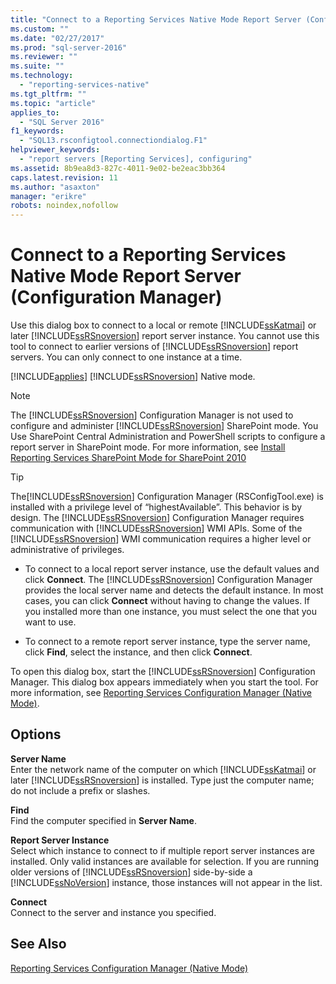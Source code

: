 ```yaml
---
title: "Connect to a Reporting Services Native Mode Report Server (Configuration Manager) | Microsoft Docs"
ms.custom: ""
ms.date: "02/27/2017"
ms.prod: "sql-server-2016"
ms.reviewer: ""
ms.suite: ""
ms.technology: 
  - "reporting-services-native"
ms.tgt_pltfrm: ""
ms.topic: "article"
applies_to: 
  - "SQL Server 2016"
f1_keywords: 
  - "SQL13.rsconfigtool.connectiondialog.F1"
helpviewer_keywords: 
  - "report servers [Reporting Services], configuring"
ms.assetid: 8b9ea8d3-827c-4011-9e02-be2eac3bb364
caps.latest.revision: 11
ms.author: "asaxton"
manager: "erikre"
robots: noindex,nofollow
---
```

# Connect to a Reporting Services Native Mode Report Server (Configuration Manager)
  Use this dialog box to connect to a local or remote [!INCLUDE[ssKatmai](../a9notintoc/includes/sskatmai-md.md)] or later [!INCLUDE[ssRSnoversion](../a9notintoc/includes/ssrsnoversion-md.md)] report server instance. You cannot use this tool to connect to earlier versions of [!INCLUDE[ssRSnoversion](../a9notintoc/includes/ssrsnoversion-md.md)] report servers. You can only connect to one instance at a time.  
  
 [!INCLUDE[applies](../a9retired/includes/applies-md.md)] [!INCLUDE[ssRSnoversion](../a9notintoc/includes/ssrsnoversion-md.md)] Native mode.  
  
> [!NOTE]  
>  The [!INCLUDE[ssRSnoversion](../a9notintoc/includes/ssrsnoversion-md.md)] Configuration Manager is not used to configure and administer [!INCLUDE[ssRSnoversion](../a9notintoc/includes/ssrsnoversion-md.md)] SharePoint mode. You Use SharePoint Central Administration and PowerShell scripts to configure a report server in SharePoint mode. For more information, see [Install Reporting Services SharePoint Mode for SharePoint 2010](http://msdn.microsoft.com/en-us/47efa72e-1735-4387-8485-f8994fb08c8c)  
  
> [!TIP]  
>  The[!INCLUDE[ssRSnoversion](../a9notintoc/includes/ssrsnoversion-md.md)] Configuration Manager (RSConfigTool.exe) is installed with a privilege level of “highestAvailable”. This behavior is by design. The [!INCLUDE[ssRSnoversion](../a9notintoc/includes/ssrsnoversion-md.md)] Configuration Manager requires communication with [!INCLUDE[ssRSnoversion](../a9notintoc/includes/ssrsnoversion-md.md)] WMI APIs. Some of the [!INCLUDE[ssRSnoversion](../a9notintoc/includes/ssrsnoversion-md.md)] WMI communication requires a higher level or administrative of privileges.  
  
-   To connect to a local report server instance, use the default values and click **Connect**. The [!INCLUDE[ssRSnoversion](../a9notintoc/includes/ssrsnoversion-md.md)] Configuration Manager provides the local server name and detects the default instance. In most cases, you can click **Connect** without having to change the values. If you installed more than one instance, you must select the one that you want to use.  
  
-   To connect to a remote report server instance, type the server name, click **Find**, select the instance, and then click **Connect**.  
  
 To open this dialog box, start the [!INCLUDE[ssRSnoversion](../a9notintoc/includes/ssrsnoversion-md.md)] Configuration Manager. This dialog box appears immediately when you start the tool. For more information, see [Reporting Services Configuration Manager &#40;Native Mode&#41;](../reporting-services/install/windows/reporting-services-configuration-manager-native-mode.md).  
  
## Options  
 **Server Name**  
 Enter the network name of the computer on which [!INCLUDE[ssKatmai](../a9notintoc/includes/sskatmai-md.md)] or later [!INCLUDE[ssRSnoversion](../a9notintoc/includes/ssrsnoversion-md.md)] is installed. Type just the computer name; do not include a prefix or slashes.  
  
 **Find**  
 Find the computer specified in **Server Name**.  
  
 **Report Server Instance**  
 Select which instance to connect to if multiple report server instances are installed. Only valid instances are available for selection. If you are running older versions of [!INCLUDE[ssRSnoversion](../a9notintoc/includes/ssrsnoversion-md.md)] side-by-side a [!INCLUDE[ssNoVersion](../a9notintoc/includes/ssnoversion-md.md)] instance, those instances will not appear in the list.  
  
 **Connect**  
 Connect to the server and instance you specified.  
  
## See Also  
 [Reporting Services Configuration Manager &#40;Native Mode&#41;](../reporting-services/install/windows/reporting-services-configuration-manager-native-mode.md)  
  
  